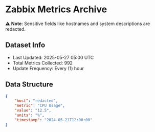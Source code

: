 # Zabbix Metrics Archive

⚠️ **Note**: Sensitive fields like hostnames and system descriptions are redacted.

## Dataset Info
- Last Updated: 2025-05-27 05:00 UTC
- Total Metrics Collected: 992
- Update Frequency: Every (1) hour

## Data Structure
```json
{
    "host": "redacted",
    "metric": "CPU Usage",
    "value": "12.5",
    "units": "%",
    "timestamp": "2024-05-21T12:00:00"
}
```
